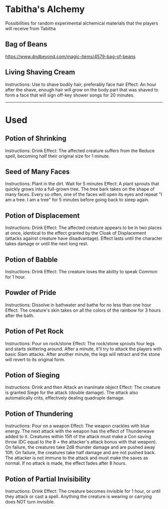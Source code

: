 # Tabitha's Alchemy
Possibilities for random experimental alchemical materials that the players will receive from Tabitha

## Bag of Beans
https://www.dndbeyond.com/magic-items/4579-bag-of-beans

## Living Shaving Cream
Instructions: Use to shave bodily hair, preferably face hair
Effect: An hour after the shave, enough hair will grow on the body part that was shaved to form a face that will sign off-key shower songs for 20 minutes.

---

# Used

## Potion of Shrinking
Instructions: Drink
Effect: The affected creature suffers from the Reduce spell, becoming half their original size for 1 minute.

## Seed of Many Faces
Instructions: Plant in the dirt. Wait for 5 minutes
Effect: A plant sprouts that quickly grows into a full-grown tree. The tree bark takes on the shape of many faces. Every so often, one of the faces will open its eyes and repeat "I am a tree. I am a tree" for 5 minutes before going back to sleep again.

## Potion of Displacement
Instructions: Drink
Effect: The affected creature appears to be in two places at once, identical to the effect granted by the Cloak of Displacement (attacks against creature have disadvantage). Effect lasts until the character takes damage or until the next long rest.

## Potion of Babble
Instructions: Drink
Effect: The creature loses the ability to speak Common for 1 hour.

## Powder of Pride
Instructions: Dissolve in bathwater and bathe for no less than one hour
Effect: The creature's skin takes on all the colors of the rainbow for 3 hours after the bath.

## Potion of Pet Rock
Instructions: Pour on rock/stone
Effect: The rock/stone sprouts four legs and starts skittering around. After a minute, it'll try to attack the players with basic Slam attacks. After another minute, the legs will retract and the stone will revert to its original form.

## Potion of Sieging
Instructions: Drink and then Attack an inanimate object
Effect: The creature is granted Siege for the attack (double damage). The attack also automatically crits, effectively dealing quadruple damage.

## Potion of Thundering
Instructions: Pour on a weapon
Effect: The weapon crackles with blue energy. The next attack with the weapon has the effect of Thunderwave added to it. Creatures within 15ft of the attack must make a Con saving throw (DC equal to the 8 + the attacker's attack bonus with that weapon). On failure, the creatures take 2d8 thunder damage and are pushed away 10ft. On failure, the creatures take half damage and are not pushed back. The attacker is not immune to the attack and must make the saves as normal. If no attack is made, the effect fades after 8 hours.

## Potion of Partial Invisibility
Instructions: Drink
Effect: The creature becomes invisible for 1 hour, or until they attack or cast a spell. Anything the creature is wearing or carrying does NOT turn invisible.
